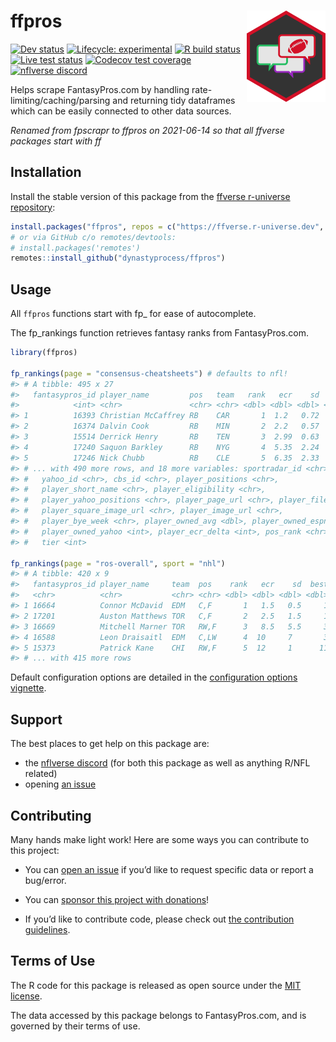 
<!-- README.md is generated from README.Rmd. Please edit that file -->

# ffpros <a href='#'><img src="man/figures/logo.png" align="right" width="25%" min-width="120px"/></a>

<!-- badges: start -->
<!-- [![CRAN status](https://img.shields.io/cran/v/ffpros?style=flat-square&logo=R&label=CRAN)](https://CRAN.R-project.org/package=ffpros)  -->

[![Dev
status](https://img.shields.io/github/r-package/v/dynastyprocess/ffpros/main?label=dev%20version&style=flat-square&logo=github)](https://ffpros.dynastyprocess.com/)
[![Lifecycle:
experimental](https://img.shields.io/badge/lifecycle-experimental-orange.svg?style=flat-square)](https://lifecycle.r-lib.org/articles/stages.html)
[![R build
status](https://img.shields.io/github/workflow/status/dynastyprocess/ffpros/R-CMD-check?label=R%20check&style=flat-square&logo=github)](https://github.com/DynastyProcess/ffpros/actions)
[![Live test
status](https://img.shields.io/github/workflow/status/dynastyprocess/ffpros/TestLiveSite?label=Live%20check&style=flat-square&logo=github)](https://github.com/DynastyProcess/ffpros/actions)
[![Codecov test
coverage](https://img.shields.io/codecov/c/github/dynastyprocess/ffpros?label=codecov&style=flat-square&logo=codecov)](https://codecov.io/gh/DynastyProcess/ffpros?branch=main)
[![nflverse
discord](htthttps://img.shields.io/discord/789805604076126219?color=7289da&label=nflverse%20discord&logo=discord&logoColor=fff&style=flat-square)](https://discord.com/invite/5Er2FBnnQa)

<!-- badges: end -->

Helps scrape FantasyPros.com by handling rate-limiting/caching/parsing
and returning tidy dataframes which can be easily connected to other
data sources.

*Renamed from fpscrapr to ffpros on 2021-06-14 so that all ffverse
packages start with ff*

## Installation

Install the stable version of this package from the [ffverse r-universe
repository](https://ffverse.r-universe.dev):

``` r
install.packages("ffpros", repos = c("https://ffverse.r-universe.dev", getOption("repos")))
# or via GitHub c/o remotes/devtools:
# install.packages('remotes')
remotes::install_github("dynastyprocess/ffpros")
```

## Usage

All `ffpros` functions start with fp\_ for ease of autocomplete.

The fp\_rankings function retrieves fantasy ranks from FantasyPros.com.

``` r
library(ffpros)

fp_rankings(page = "consensus-cheatsheets") # defaults to nfl!
#> # A tibble: 495 x 27
#>   fantasypros_id player_name         pos   team   rank   ecr    sd  best worst
#>            <int> <chr>               <chr> <chr> <dbl> <dbl> <dbl> <dbl> <dbl>
#> 1          16393 Christian McCaffrey RB    CAR       1  1.2   0.72     1     6
#> 2          16374 Dalvin Cook         RB    MIN       2  2.2   0.57     1     4
#> 3          15514 Derrick Henry       RB    TEN       3  2.99  0.63     1     7
#> 4          17240 Saquon Barkley      RB    NYG       4  5.35  2.24     2    22
#> 5          17246 Nick Chubb          RB    CLE       5  6.35  2.33     3    20
#> # ... with 490 more rows, and 18 more variables: sportradar_id <chr>,
#> #   yahoo_id <chr>, cbs_id <chr>, player_positions <chr>,
#> #   player_short_name <chr>, player_eligibility <chr>,
#> #   player_yahoo_positions <chr>, player_page_url <chr>, player_filename <chr>,
#> #   player_square_image_url <chr>, player_image_url <chr>,
#> #   player_bye_week <chr>, player_owned_avg <dbl>, player_owned_espn <dbl>,
#> #   player_owned_yahoo <int>, player_ecr_delta <int>, pos_rank <chr>,
#> #   tier <int>

fp_rankings(page = "ros-overall", sport = "nhl")
#> # A tibble: 420 x 9
#>   fantasypros_id player_name     team  pos    rank   ecr    sd  best worst
#>   <chr>          <chr>           <chr> <chr> <dbl> <dbl> <dbl> <dbl> <dbl>
#> 1 16664          Connor McDavid  EDM   C,F       1   1.5   0.5     1     2
#> 2 17201          Auston Matthews TOR   C,F       2   2.5   1.5     1     4
#> 3 16669          Mitchell Marner TOR   RW,F      3   8.5   5.5     3    14
#> 4 16588          Leon Draisaitl  EDM   C,LW      4  10     7       3    17
#> 5 15373          Patrick Kane    CHI   RW,F      5  12     1      11    13
#> # ... with 415 more rows
```

Default configuration options are detailed in the [configuration options
vignette](https://ffpros.dynastyprocess.com/articles).

## Support

The best places to get help on this package are:

-   the [nflverse discord](https://discord.com/invite/5Er2FBnnQa) (for
    both this package as well as anything R/NFL related)
-   opening [an
    issue](https://github.com/DynastyProcess/ffpros/issues/new/choose)

## Contributing

Many hands make light work! Here are some ways you can contribute to
this project:

-   You can [open an
    issue](https://github.com/DynastyProcess/ffpros/issues/new/choose)
    if you’d like to request specific data or report a bug/error.

-   You can [sponsor this project with
    donations](https://github.com/sponsors/tanho63)!

-   If you’d like to contribute code, please check out [the contribution
    guidelines](https://ffpros.dynastyprocess.com/CONTRIBUTING.html).

## Terms of Use

The R code for this package is released as open source under the [MIT
license](https://ffpros.dynastyprocess.com/LICENSE.html).

The data accessed by this package belongs to FantasyPros.com, and is
governed by their terms of use.

